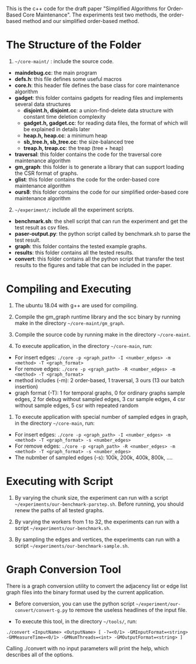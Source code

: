 This is the c++ code for the draft paper "Simplified Algorithms for Order-Based Core Maintenance". The experiments test two methods, the order-based method and our simplified order-based method.

# The Structure of the Folder

1. ```~/core-maint/``` : include the source code.
* **maindebug.cc**: the main program 
* **defs.h**: this file defines some useful macros
* **core.h**: this header file defines the base class for core maintenance algorithm
* **gadget**: this folder contains gadgets for reading files and implements several data structures
    * **disjoint.h, disjoint.cc**: a union-find-delete data structure with constant time deletion complexity
    * **gadget.h, gadget.cc**: for reading data files, the format of which will be explained in details later
    * **heap.h, heap.cc**: a minimum heap
    * **sb_tree.h, sb_tree.cc**: the size-balanced tree
    * **treap.h, treap.cc**: the treap (tree + heap)
* **traversal**: this folder contains the code for the traversal core maintenance algorithm
* **gm_graph**: this folder is to generate a library that can support loading the CSR format of graphs. 
* **glist**: this folder contains the code for the order-based core maintenance algorithm
* **ours8**: this folder contains the code for our simplified order-based core maintenance algorithm
2. ```~/experiment/```: include all the experiment scripts.
* **benchmark.sh**: the shell script that can run the experiment and get the test result as csv files.
* **paser-output.py**: the python script called by benchmark.sh to parse the test result.
* **graph**: this folder contains the tested example graphs.
* **results**: this folder contains all the tested results. 
* **convert**: this folder contains all the python script that transfer the test results to the figures and table that can be included in the paper.

# Compiling and Executing

1. The ubuntu 18.04 with g++ are used for compiling.

1. Compile the gm_graph runtime library and the scc binary by running make in the directory ```~/core-maint/gm_graph```.

1. Compile the source code by running make in the directory ```~/core-maint```.

1. To execute application, in the directory ```~/core-main```, run:

* For insert edges: ```./core -p <graph_path> -I <number_edges> -m <method> -T <graph_format>```
* For remove edges: ```./core -p <graph_path> -R <number_edges> -m <method> -T <graph_format>```
* method includes (-m): 2 order-based, 1 traversal, 3 ours (13 our batch insertion)
* graph format (-T): 1 for temporal graphs, 0 for ordinary graphs sample edges, 2 for debug without sampled edges, 3 csr sample edges, 4 csr without sample edges, 5 csr with repeated random

1. To execute application with special number of sampled edges in graph, in the directory ```~/core-main```, run:
* For insert edges: ```./core -p <graph_path> -I <number_edges> -m <method> -T <graph_format> -s <number_edges>```
* For remove edges: ```./core -p <graph_path> -R <number_edges> -m <method> -T <graph_format> -s <number_edges>```
* The nubmber of sampled edges (-s): 100k, 200k, 400k, 800k, ....

# Executing with Script

1. By varying the chunk size, the experiment can run with a script ```~/experiments/our-benchmark-parstep.sh```. Before running, you should renew the paths of all tested graphs. 

1. By varying the workers from 1 to 32, the experiments can run with a script ```~/experiments/our-benchmark.sh```. 

1. By sampling the edges and vertices, the experiments can run with a script ```~/experiments/our-benchmark-sample.sh```.



# Graph Conversion Tool
There is a graph conversion utility to convert the adjacency list or edge list graph files into the binary format used by the current application. 

* Before conversion, you can use the python script ```~/experiment/our-convert/convert-g.py``` to remove the useless headlines of the input file.

* To execute this tool, in the directory ```~/tools/```, run:

```./convert <InputName> <OutputName> [ -?=<0/1> -GMInputFormat=<string> -GMMeasureTime=<0/1> -GMNumThreads=<int> -GMOutputFormat=<string> ]```

Calling ./convert with no input parameters will print the help, which describes all of the options. 


